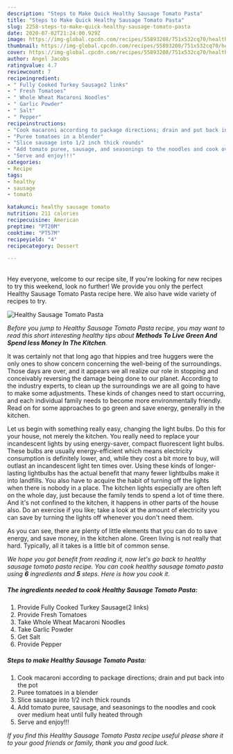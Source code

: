 ```yaml
---
description: "Steps to Make Quick Healthy Sausage Tomato Pasta"
title: "Steps to Make Quick Healthy Sausage Tomato Pasta"
slug: 2258-steps-to-make-quick-healthy-sausage-tomato-pasta
date: 2020-07-02T21:24:00.929Z
image: https://img-global.cpcdn.com/recipes/55893208/751x532cq70/healthy-sausage-tomato-pasta-recipe-main-photo.jpg
thumbnail: https://img-global.cpcdn.com/recipes/55893208/751x532cq70/healthy-sausage-tomato-pasta-recipe-main-photo.jpg
cover: https://img-global.cpcdn.com/recipes/55893208/751x532cq70/healthy-sausage-tomato-pasta-recipe-main-photo.jpg
author: Angel Jacobs
ratingvalue: 4.7
reviewcount: 7
recipeingredient:
- " Fully Cooked Turkey Sausage2 links"
- " Fresh Tomatoes"
- " Whole Wheat Macaroni Noodles"
- " Garlic Powder"
- " Salt"
- " Pepper"
recipeinstructions:
- "Cook macaroni according to package directions; drain and put back into the pot"
- "Puree tomatoes in a blender"
- "Slice sausage into 1/2 inch thick rounds"
- "Add tomato puree, sausage, and seasonings to the noodles and cook over medium heat until fully heated through"
- "Serve and enjoy!!!"
categories:
- Recipe
tags:
- healthy
- sausage
- tomato

katakunci: healthy sausage tomato 
nutrition: 211 calories
recipecuisine: American
preptime: "PT20M"
cooktime: "PT57M"
recipeyield: "4"
recipecategory: Dessert

---
```

<br>
Hey everyone, welcome to our recipe site, If you're looking for new recipes to try this weekend, look no further! We provide you only the perfect Healthy Sausage Tomato Pasta recipe here. We also have wide variety of recipes to try.
<br>


![Healthy Sausage Tomato Pasta](https://img-global.cpcdn.com/recipes/55893208/751x532cq70/healthy-sausage-tomato-pasta-recipe-main-photo.jpg)

<i>Before you jump to Healthy Sausage Tomato Pasta recipe, you may want to read this short interesting healthy tips about 
<strong>Methods To Live Green And Spend less Money In The Kitchen</strong>.</i>
</br>

It was certainly not that long ago that hippies and tree huggers were the only ones to show concern concerning the well-being of the surroundings. Those days are over, and it appears we all realize our role in stopping and conceivably reversing the damage being done to our planet. According to the industry experts, to clean up the surroundings we are all going to have to make some adjustments. These kinds of changes need to start occurring, and each individual family needs to become more environmentally friendly. Read on for some approaches to go green and save energy, generally in the kitchen.

Let us begin with something really easy, changing the light bulbs. Do this for your house, not merely the kitchen. You really need to replace your incandescent lights by using energy-saver, compact fluorescent light bulbs. These bulbs are usually energy-efficient which means electricity consumption is definitely lower, and, while they cost a bit more to buy, will outlast an incandescent light ten times over. Using these kinds of longer-lasting lightbulbs has the actual benefit that many fewer lightbulbs make it into landfills. You also have to acquire the habit of turning off the lights when there is nobody in a place. The kitchen lights especially are often left on the whole day, just because the family tends to spend a lot of time there. And it's not confined to the kitchen, it happens in other parts of the house also. Do an exercise if you like; take a look at the amount of electricity you can save by turning the lights off whenever you don't need them.

As you can see, there are plenty of little elements that you can do to save energy, and save money, in the kitchen alone. Green living is not really that hard. Typically, all it takes is a little bit of common sense.


<i>We hope you got benefit from reading it, now let's go back to healthy sausage tomato pasta recipe. You can cook healthy sausage tomato pasta using <strong>6</strong> ingredients and <strong>5</strong> steps. Here is how you cook it.
</i>

##### The ingredients needed to cook Healthy Sausage Tomato Pasta:

1. Provide  Fully Cooked Turkey Sausage(2 links)
1. Provide  Fresh Tomatoes
1. Take  Whole Wheat Macaroni Noodles
1. Take  Garlic Powder
1. Get  Salt
1. Provide  Pepper


##### Steps to make Healthy Sausage Tomato Pasta:

1. Cook macaroni according to package directions; drain and put back into the pot
1. Puree tomatoes in a blender
1. Slice sausage into 1/2 inch thick rounds
1. Add tomato puree, sausage, and seasonings to the noodles and cook over medium heat until fully heated through
1. Serve and enjoy!!!


<i>If you find this Healthy Sausage Tomato Pasta recipe useful please share it to your good friends or family, thank you and good luck.</i>
